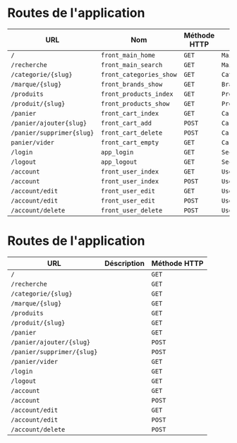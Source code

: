 # Routes de l'application

| URL                       | Nom                      | Méthode HTTP | Contrôleur           | Méthode  | Titre HTML |
| ------------------------- | ------------------------ | ------------ | -------------------- | -------- | ---------- |
| `/`                       | `front_main_home`        | `GET`        | `MainController`     | `home`   |            |
| `/recherche`              | `front_main_search`      | `GET`        | `MainController`     | `search` |            |
| `/categorie/{slug}`      | `front_categories_show`  | `GET`        | `CategoryController` | `show`   |            |
| `/marque/{slug}`         | `front_brands_show`      | `GET`        | `BrandController`    | `show`   |            |
| `/produits`               | `front_products_index`   | `GET`        | `ProductController`  | `index`  |            |
| `/produit/{slug}`        | `front_products_show`    | `GET`        | `ProductController`  | `show`   |            |
| `/panier`                 | `front_cart_index`       | `GET`        | `CartController`     | `index`  |            |
| `/panier/ajouter{slug}`   | `front_cart_add`         | `POST`       | `CartController`     | `add`    |            |
| `/panier/supprimer{slug}` | `front_cart_delete`      | `POST`       | `CartController`     | `delete` |            |
| `panier/vider`            | `front_cart_empty`       | `GET`        | `CartController`     | `empty`  |            |
| `/login`                  | `app_login`              | `GET`        | `SecurityController` | `login`  |            |
| `/logout`                 | `app_logout`             | `GET`        | `SecurityController` | `logout` |            |
| `/account`                | `front_user_index`       | `GET`        | `UserController`     | `index`  |            |
| `/account`                | `front_user_index`       | `POST`       | `UserController`     | `index`  |            |
| `/account/edit`           | `front_user_edit`        | `GET`        | `UserController`     | `edit`   |            |
| `/account/edit`           | `front_user_edit`        | `POST`       | `UserController`     | `edit`   |            |
| `/account/delete`         | `front_user_delete`      | `POST`       | `UserController`     | `delete` |            |




# Routes de l'application

| URL                        | Déscription | Méthode HTTP |
| -------------------------- | ----------- | ------------ |
| `/`                        |             | `GET`        |
| `/recherche`               |             | `GET`        |
| `/categorie/{slug}`        |             | `GET`        |
| `/marque/{slug}`           |             | `GET`        |
| `/produits`                |             | `GET`        |
| `/produit/{slug}`         |             | `GET`        |
| `/panier`                  |             | `GET`        |
| `/panier/ajouter/{slug}`   |             | `POST`       |
| `/panier/supprimer/{slug}` |             | `POST`       |
| `/panier/vider`            |             | `GET`        |
| `/login`                   |             | `GET`        |
| `/logout`                  |             | `GET`        |
| `/account`                 |             | `GET`        |
| `/account`                 |             | `POST`       |
| `/account/edit`            |             | `GET`        |
| `/account/edit`            |             | `POST`       |
| `/account/delete`          |             | `POST`       |

